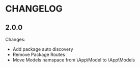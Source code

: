 # CHANGELOG

## 2.0.0

Changes:

  - Add package auto discovery
  - Remove Package Routes
  - Move Models namspace from \App\Model to \App\Models

